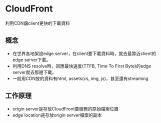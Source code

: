 # CloudFront
利用CDN讓client更快的下載資料

## 概念
* 在世界各地架設edge server，在client要下載資料時，就去最靠近client的edge server下載。
* 利用DNS resolve時，回應最快速度(TTFB, Time To First Byte)的edge server就去那邊下載。
* 一般用CDN放的資料有html, assets(cs, img, js)，甚至還有streaming

## 工作原理
* origin server是存放CloudFront要服務的原始檔案位置
* edge location是存放origin server檔案的副本
